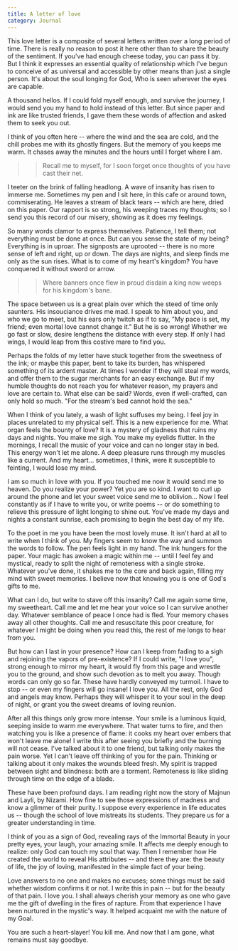 ```yaml
---
title: A letter of love
category: Journal
---
```


This love letter is a composite of several letters written over a long
period of time.  There is really no reason to post it here other than to
share the beauty of the sentiment.  If you've had enough cheese today,
you can pass it by.  But I think it expresses an essential quality of
relationship which I've begun to conceive of as universal and accessible
by other means than just a single person.  It's about the soul longing
for God, Who is seen wherever the eyes are capable.

A thousand hellos.  If I could fold myself enough, and survive the
journey, I would send you my hand to hold instead of this letter.  But
since paper and ink are like trusted friends, I gave them these words of
affection and asked them to seek you out.

I think of you often here -- where the wind and the sea are cold, and
the chill probes me with its ghostly fingers.  But the memory of you
keeps me warm.  It chases away the minutes and the hours until I forget
where I am.

> > Recall me to myself, for I soon forget
>     once thoughts of you have cast their net.

I teeter on the brink of falling headlong.  A wave of insanity has risen
to immerse me.  Sometimes my pen and I sit here, in this cafe or around
town, commiserating.  He leaves a stream of black tears -- which are
here, dried on this paper.  Our rapport is so strong, his weeping traces
my thoughts; so I send you this record of our misery, showing as it does
my feelings.

So many words clamor to express themselves.  Patience, I tell them; not
everything must be done at once.  But can you sense the state of my
being?  Everything is in uproar.  The signposts are uprooted -- there is
no more sense of left and right, up or down.  The days are nights, and
sleep finds me only as the sun rises.  What is to come of my heart's
kingdom?  You have conquered it without sword or arrow.

> > Where banners once flew in proud disdain
>     a king now weeps for his kingdom's bane.

The space between us is a great plain over which the steed of time only
saunters.  His insouciance drives me mad.  I speak to him about you, and
who we go to meet, but his ears only twitch as if to say, "My pace is
set, my friend; even mortal love cannot change it."  But he is so wrong!
Whether we go fast or slow, desire lengthens the distance with every
step.  If only I had wings, I would leap from this costive mare to find
you.

Perhaps the folds of my letter have stuck together from the sweetness of
the ink; or maybe this paper, bent to take its burden, has whispered
something of its ardent master.  At times I wonder if they will steal my
words, and offer them to the sugar merchants for an easy exchange.  But
if my humble thoughts do not reach you for whatever reason, my prayers
and love are certain to.  What else can be said?  Words, even if
well-crafted, can only hold so much.  "For the stream's bed cannot hold
the sea."

When I think of you lately, a wash of light suffuses my being.  I feel
joy in places unrelated to my physical self.  This is a new experience
for me.  What organ feels the bounty of love?  It is a mystery of
gladness that ruins my days and nights.  You make me sigh.  You make my
eyelids flutter.  In the mornings, I recall the music of your voice and
can no longer stay in bed.  This energy won't let me alone.  A deep
pleasure runs through my muscles like a current.  And my
heart... sometimes, I think, were it susceptible to feinting, I would
lose my mind.

I am so much in love with you.  If you touched me now it would send me
to heaven.  Do you realize your power?  Yet you are so kind.  I want to
curl up around the phone and let your sweet voice send me to oblivion...
Now I feel constantly as if I have to write you, or write poems -- or do
something to relieve this pressure of light longing to shine out.
You've made my days and nights a constant sunrise, each promising to
begin the best day of my life.

To the poet in me you have been the most lovely muse.  It isn't hard at
all to write when I think of you.  My fingers seem to know the way and
summon the words to follow.  The pen feels light in my hand.  The ink
hungers for the paper.  Your magic has awoken a magic within me -- until
I feel fey and mystical, ready to split the night of remoteness with a
single stroke.  Whatever you've done, it shakes me to the core and back
again, filling my mind with sweet memories.  I believe now that knowing
you is one of God's gifts to me.

What can I do, but write to stave off this insanity?  Call me again some
time, my sweetheart.  Call me and let me hear your voice so I can
survive another day.  Whatever semblance of peace I once had is fled.
Your memory chases away all other thoughts.  Call me and resuscitate
this poor creature, for whatever I might be doing when you read this,
the rest of me longs to hear from you.

But how can I last in your presence?  How can I keep from fading to a
sigh and rejoining the vapors of pre-existence?  If I could write, "I
love you", strong enough to mirror my heart, it would fly from this page
and wrestle you to the ground, and show such devotion as to melt you
away.  Though words can only go so far.  These have hardly conveyed my
turmoil.  I have to stop -- or even my fingers will go insane!  I love
you.  All the rest, only God and angels may know.  Perhaps they will
whisper it to your soul in the deep of night, or grant you the sweet
dreams of loving reunion.

After all this things only grow more intense.  Your smile is a luminous
liquid, seeping inside to warm me everywhere.  That water turns to fire,
and then watching you is like a presence of flame: it cooks my heart
over embers that won't leave me alone!  I write this after seeing you
briefly and the burning will not cease.  I've talked about it to one
friend, but talking only makes the pain worse.  Yet I can't leave off
thinking of you for the pain.  Thinking or talking about it only makes
the wounds bleed fresh.  My spirit is trapped between sight and
blindness: both are a torment.  Remoteness is like sliding through time
on the edge of a blade.

These have been profound days.  I am reading right now the story of
Majnun and Layli, by Nizami.  How fine to see those expressions of
madness and know a glimmer of their purity.  I suppose every experience
in life educates us -- though the school of love mistreats its students.
They prepare us for a greater understanding in time.

I think of you as a sign of God, revealing rays of the Immortal Beauty
in your pretty eyes, your laugh, your amazing smile.  It affects me
deeply enough to realize: only God can touch my soul that way.  Then I
remember how He created the world to reveal His attributes -- and there
they are: the beauty of life, the joy of loving, manifested in the
simple fact of your being.

Love answers to no one and makes no excuses; some things must be said
whether wisdom confirms it or not.  I write this in pain -- but for the
beauty of that pain.  I love you.  I shall always cherish your memory as
one who gave me the gift of dwelling in the fires of rapture.  From that
experience I have been nurtured in the mystic's way.  It helped acquaint
me with the nature of my Goal.

You are such a heart-slayer!  You kill me.  And now that I am gone, what
remains must say goodbye.


